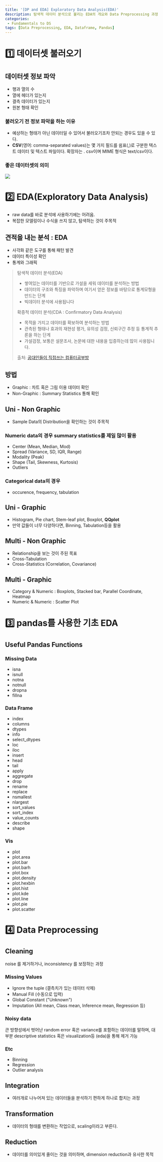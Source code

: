 ```yaml
---
title: '[DP and EDA] Exploratory Data Analysis(EDA)'
description: 탐색적 데이터 분석으로 불리는 EDA의 개요와 Data Preprocessing 과정 설명
categories:
 - Fundamentals to DS
tags: [Data Preprocessing, EDA, Dataframe, Pandas]
---
```


# 1️⃣ 데이터셋 불러오기
## 데이터셋 정보 파악
- 행과 열의 수
- 열에 헤더가 있는지
- 결측 데이터가 있는지
- 원본 형태 확인

### 불러오기 전 정보 파악을 하는 이유
- 예상하는 형태가 아닌 데이터일 수 있어서 불러오기조차 안되는 경우도 있을 수 있다.
- **CSV**(영어: comma-separated values)는 몇 가지 필드를 쉼표(,)로 구분한 텍스트 데이터 및 텍스트 파일이다. 확장자는 . csv이며 MIME 형식은 text/csv이다.

### 좋은 데이터셋의 의미

<img src='https://i.imgur.com/iVGibwz.png'>

# 2️⃣ EDA(Exploratory Data Analysis)
- raw data를 바로 분석에 사용하기에는 어려움.
- 복잡한 모델링이나 수식을 쓰지 않고, 탐색하는 것이 주목적

## 견적을 내는 분석 : EDA
- 사각화 같은 도구를 통해 패턴 발견
- 데이터 특이성 확인
- 통계와 그래픽

> 탐색적 데이터 분석(EDA)
>- 쌓여있는 데이터를 기반으로 가설을 세워 데이터를 분석하는 방법
>- 데이터의 구조와 특징을 파악하며 여기서 얻은 정보를 바탕으로 통계모형을 만드는 단계
>- 빅데이터 분석에 사용됩니다
>
>확증적 데이터 분석(CDA : Confirmatory Data Analysis)
>- 목적을 가지고 데이터를 확보하여 분석하는 방법
>- 관측된 형태나 효과의 재현성 평가, 유의성 검정, 신뢰구간 추정 등 통계적 추론을 하는 단계
>- 가설검정, 보통은 설문조사, 논문에 대한 내용을 입증하는데 많이 사용됩니다.
>
>
> 출처: [공대인들이 직접쓰는 컴퓨터공부방](https://hackersstudy.tistory.com/122)

## 방법
- Graphic : 차트 혹은 그림 이용 데이터 확인
- Non-Graphic : Summary Statistics 통해 확인

## Uni - Non Graphic
- Sample Data의 Distribution을 확인하는 것이 주목적

### Numeric data의 경우 summary statistics를 제일 많이 활용
- Center (Mean, Median, Mod)
- Spread (Variance, SD, IQR, Range)
- Modality (Peak)
- Shape (Tail, Skewness, Kurtosis)
- Outliers

### Categorical data의 경우
- occurence, frequency, tabulation

## Uni - Graphic
- Histogram, Pie chart, Stem-leaf plot, Boxplot, **QQplot**
- 만약 값들이 너무 다양하다면, Binning, Tabulation등을 활용

## Multi - Non Graphic
- Relationship을 보는 것이 주된 목표
- Cross-Tabulation
- Cross-Statistics (Correlation, Covariance)

## Multi - Graphic
- Category & Numeric : Boxplots, Stacked bar, Parallel Coordinate, Heatmap
- Numeric & Numeric : Scatter Plot

# 3️⃣ pandas를 사용한 기초 EDA

## Useful Pandas Functions

### Missing Data
- isna
- isnull
- notna
- notnull
- dropna
- fillna

### Data Frame
- index
- columns
- dtypes
- info
- select_dtypes
- loc
- iloc
- insert
- head
- tail
- apply
- aggregate
- drop
- rename
- replace
- nsmallest
- nlargest
- sort_values
- sort_index
- value_counts
- describe
- shape

### Vis
- plot
- plot.area
- plot.bar
- plot.barh
- plot.box
- plot.density
- plot.hexbin
- plot.hist
- plot.kde
- plot.line
- plot.pie
- plot.scatter

# 4️⃣ Data Preprocessing

## Cleaning
noise 를 제거하거나, inconsistency 를 보정하는 과정

### Missing Values
- Ignore the tuple (결측치가 있는 데이터 삭제)
- Manual Fill (수동으로 입력)
- Global Constant ("Unknown")
- Imputation (All mean, Class mean, Inference mean, Regression 등)

### Noisy data
큰 방향성에서 벗어난 random error 혹은 variance를 포함하는 데이터를 말하며, 대부분 descriptive statistics 혹은 visualization등 (eda)을 통해 제거 가능

### Etc
- Binning
- Regression
- Outlier analysis

## Integration
- 여러개로 나누어져 있는 데이터들을 분석하기 편하게 하나로 합치는 과정

## Transformation
- 데이터의 형태를 변환하는 작업으로, scaling이라고 부른다.

## Reduction
- 데이터를 의미있게 줄이는 것을 의미하며, dimension reduction과 유사한 목적